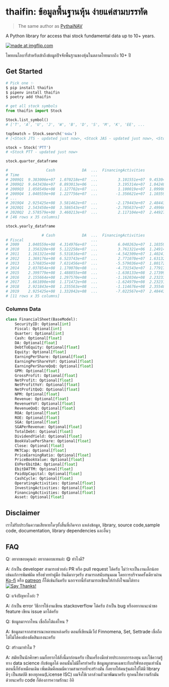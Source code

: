 # thaifin: ข้อมูลพื้นฐานหุ้น ง่ายแค่สามบรรทัด

> The same author as [PythaiNAV](https://github.com/CircleOnCircles/pythainav)

A Python library for access thai stock fundamental data up to 10+ years. 

<a href="https://imgflip.com/i/4dxnzi"><img src="https://i.imgflip.com/4dxnzi.jpg" title="made at imgflip.com"/></a><div></div>

ไพทอนไลบารี่สำหรับเข้าถึงข้อมูลปัจจัยพื้นฐานของหุ้นในตลาดไทยมากถึง 10+ ปี

## Get Started

```bash
# Pick one ✨
$ pip install thaifin
$ pipenv install thaifin
$ poetry add thaifin
```

```python
# get all stock symbols
from thaifin import Stock

Stock.list_symbol() 
# ['T', 'A', 'U', 'J', 'W', 'B', 'D', 'S', 'M', 'K', 'EE', ...

top5match = Stock.search('จัสมิน')
# [<Stock JTS - updated just now>, <Stock JAS - updated just now>, <Stock JASIF - updated just now>, ...

stock = Stock('PTT')
# <Stock PTT - updated just now>

stock.quarter_dataframe

#                 Cash            DA  ...  FinancingActivities         Asset
# Time                                ...                                   
# 2009Q1  9.383006e+07  1.070218e+07  ...         3.101551e+07  9.453044e+08
# 2009Q2  9.643438e+07  8.893013e+06  ...         3.195314e+07  1.042480e+09
# 2009Q3  1.050549e+08  1.127702e+07  ...         1.100019e+07  1.099084e+09
# 2009Q4  1.040559e+08  1.227756e+07  ...        -1.356621e+07  1.103590e+09
# ...
# 2019Q4  2.925425e+08  3.581462e+07  ...        -2.179443e+07  2.484439e+09
# 2020Q1  2.543450e+08  3.586543e+07  ...        -2.705637e+07  2.499666e+09
# 2020Q2  2.578579e+08  3.460213e+07  ...         2.117104e+07  2.449277e+09
# [46 rows x 35 columns]

stock.yearly_dataframe

                # Cash            DA  ...  FinancingActivities         Asset
# Fiscal                              ...                                   
# 2009    1.040559e+08  4.314976e+07  ...         6.040263e+07  1.103590e+09
# 2010    1.356320e+08  5.122258e+07  ...         3.761321e+06  1.249148e+09
# 2011    1.161321e+08  5.531816e+07  ...        -4.542309e+07  1.402412e+09
# 2012    1.369176e+08  6.523743e+07  ...         2.771070e+07  1.631320e+09
# 2013    1.576835e+08  7.631456e+07  ...        -5.579036e+07  1.801722e+09
# 2014    2.037854e+08  1.170070e+08  ...        -4.731543e+07  1.779179e+09
# 2015    2.399779e+08  1.488855e+08  ...        -1.638133e+08  2.173996e+09
# 2016    2.155664e+08  1.297570e+08  ...        -1.162034e+08  2.232331e+09
# 2017    1.661890e+08  1.171472e+08  ...        -1.624979e+08  2.232314e+09
# 2018    2.921843e+08  1.235563e+08  ...        -1.114676e+08  2.355484e+09
# 2019    2.925425e+08  1.332042e+08  ...        -7.022567e+07  2.484439e+09
# [11 rows x 35 columns]

```

### Columns Data

```python
class FinancialSheet(BaseModel):
    SecurityID: Optional[int]
    Fiscal: Optional[int]
    Quarter: Optional[int]
    Cash: Optional[float]
    DA: Optional[float]
    DebtToEquity: Optional[float]
    Equity: Optional[float]
    EarningPerShare: Optional[float]
    EarningPerShareYoY: Optional[float]
    EarningPerShareQoQ: Optional[float]
    GPM: Optional[float]
    GrossProfit: Optional[float]
    NetProfit: Optional[float]
    NetProfitYoY: Optional[float]
    NetProfitQoQ: Optional[float]
    NPM: Optional[float]
    Revenue: Optional[float]
    RevenueYoY: Optional[float]
    RevenueQoQ: Optional[float]
    ROA: Optional[float]
    ROE: Optional[float]
    SGA: Optional[float]
    SGAPerRevenue: Optional[float]
    TotalDebt: Optional[float]
    DividendYield: Optional[float]
    BookValuePerShare: Optional[float]
    Close: Optional[float]
    MKTCap: Optional[float]
    PriceEarningRatio: Optional[float]
    PriceBookValue: Optional[float]
    EVPerEbitDA: Optional[float]
    EbitDATTM: Optional[float]
    PaidUpCapital: Optional[float]
    CashCycle: Optional[float]
    OperatingActivities: Optional[float]
    InvestingActivities: Optional[float]
    FinancingActivities: Optional[float]
    Asset: Optional[float]
```

## Disclaimer

เราไม่รับประกันความเสียหายใดๆทั้งสิ้นที่เกิดจาก แหล่งข้อมูล, library, source code,sample code, documentation, library dependencies และอื่นๆ

## FAQ
Q: อยากขอบคุณอ่ะ อยากตอบแทนอ่ะ 😋 ทำไงดี?

A: ถ้าเป็น developer สามารถช่วยส่ง PR หรือ pull request ได้ครับ ไม่ว่าจะเป็นงานเล็กน้อยเช่นแก้การพิมพ์ผิด หรือช่วยทำคู่มือ ยินดีมากๆครับ สามารถสนับสนุนผม
โดยการบริจาคครั้งเดียวผ่าน [Ko-fi](https://ko-fi.com/circleoncircles) หรือ [patreon](https://www.patreon.com/CircleOnCircles) ก็ได้เช่นกันครับ นอกจากนี้ยังสามารถเขียนให้กำลังใจผมได้ทาง [![Say Thanks!](https://img.shields.io/badge/Say%20Thanks-!-1EAEDB.svg)](https://saythanks.io/to/nutchanon@codustry.com)

Q: แจ้งปัญหาไงอ่ะ ?

A: ถ้าเป็น error วิธีการใช้งานเขียน stackoverflow ได้ครับ ถ้าเป็น bug หรืออยากแนะนำขอ feature เขียน issue มาได้ครับ

Q: ข้อมูลมาจากไหน เชื่อถือได้แค่ไหน ?

A: ข้อมูลมาจากสาธารณะหลายแหล่งครับ ตอนที่เขียนมีเว็ป Finnomena, Set, Settrade เชื่อถือได้ไม่ได้คงต้องตัดสินเองนะครับ

Q: สร้างมาทำไม ?

A: สมัยเป็นนักศึกษา ผมก็อยากได้สิ่งนี้มาก่อนครับ เป็นเครื่องมือช่วยประกอบการลงทุน และใช้ความรู้ทาง data science กับข้อมูลได้ ตอนนั้นไม่มีใครทำครับ 
ข้อมูลผูกขาดเฉพาะกับบริษัทลงทุนเท่านั้น ตอนนี้ก็ยังเหมือนเดิม เพิ่มเติมคือผมมีความสามารถที่จะสร้างมัน ก็อยากให้คนรุ่นต่อไปได้มี library ดีๆ เป็นสมบัติ
ของทุกคน(License ISC) ผมจึงใช้เวลาส่วนตัวมาพัฒนาครับ ทุกคนให้ความรักมันด้วยนะครับ code ก็ต้องการความรักนะ อิอิ

 
 
